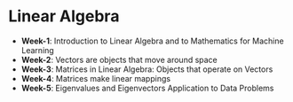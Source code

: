 # Linear Algebra

- **Week-1**: Introduction to Linear Algebra and to Mathematics for Machine Learning
- **Week-2**: Vectors are objects that move around space
- **Week-3**: Matrices in Linear Algebra: Objects that operate on Vectors
- **Week-4**: Matrices make linear mappings
- **Week-5**: Eigenvalues and Eigenvectors Application to Data Problems
